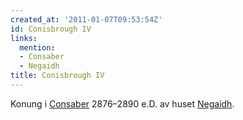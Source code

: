 ```yaml
---
created_at: '2011-01-07T09:53:54Z'
id: Conisbrough IV
links:
  mention:
  - Consaber
  - Negaidh
title: Conisbrough IV
---
```


Konung i [Consaber] 2876–2890 e.D. av huset [Negaidh].

  [Consaber]: Consaber
  [Negaidh]: Negaidh